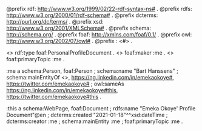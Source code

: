
@prefix rdf: <http://www.w3.org/1999/02/22-rdf-syntax-ns#> .
@prefix rdfs: <http://www.w3.org/2000/01/rdf-schema#> .
@prefix dcterms: <http://purl.org/dc/terms/> .
@prefix xsd: <http://www.w3.org/2001/XMLSchema#> .
@prefix schema: <http://schema.org/> .
@prefix foaf: <http://xmlns.com/foaf/0.1/> .
@prefix owl: <http://www.w3.org/2002/07/owl#> .
@prefix : <#> . 

<> rdf:type foaf:PersonalProfileDocument .
<> foaf:maker :me .
<> foaf:primaryTopic :me .

:me a schema:Person, foaf:Person ;
  schema:name "Bart Hanssens" ;
  schema:mainEntityOf <>, <https://ng.linkedin.com/in/emekaokoye#>, <https://twitter.com/emekaokoye#> ;
  owl:sameAs <https://ng.linkedin.com/in/emekaokoye#this>, <https://twitter.com/emekaokoye#this> .
  
:this a schema:WebPage, foaf:Document ;
  rdfs:name "Emeka Okoye' Profile Document"@en ;
  dcterms:created "2021-01-18"^^xsd:dateTime ;
  dcterms:creator :me ;
  schema:mainEntity :me ;
  foaf:primaryTopic :me .

